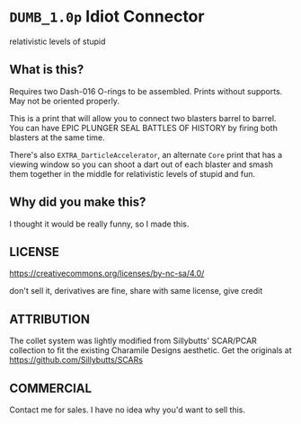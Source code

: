 # `DUMB_1.0p` Idiot Connector

relativistic levels of stupid

## What is this?

Requires two Dash-016 O-rings to be assembled. Prints without supports. May not be oriented properly.

This is a print that will allow you to connect two blasters barrel to barrel. You can have EPIC PLUNGER SEAL BATTLES OF HISTORY by firing both blasters at the same time.

There's also `EXTRA_DarticleAccelerator`, an alternate `Core` print that has a viewing window so you can shoot a dart out of each blaster and smash them together in the middle for relativistic levels of stupid and fun.

## Why did you make this? 

I thought it would be really funny, so I made this.

## LICENSE

https://creativecommons.org/licenses/by-nc-sa/4.0/

don't sell it, derivatives are fine, share with same license, give credit

## ATTRIBUTION

The collet system was lightly modified from Sillybutts' SCAR/PCAR collection to fit the existing Charamile Designs aesthetic. Get the originals at https://github.com/Sillybutts/SCARs

## COMMERCIAL

Contact me for sales. I have no idea why you'd want to sell this.
